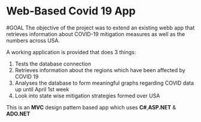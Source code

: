 # Web-Based Covid 19 App

#GOAL 
The objective of the project was to extend an existing webb app that retrieves information about COVID-19 mitigation measures as well as the numbers across USA.

A working application is provided that does 3 things:

1.	Tests the database connection
2.	Retrieves information about the regions which have been affected by COVID 19
3.	Analyses the database to form meaningful graphs regarding COVID data up until April 1st week
4.	Look into state wise mitigation strategies formed over USA



This is an **MVC** design pattern based app which uses **C#**,**ASP.NET** & **ADO.NET**

